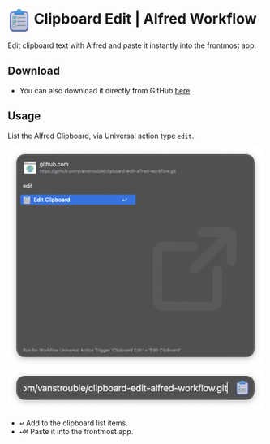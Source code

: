 # <img src="img/clipboard-edit-logo.png" alt="Amphetamine Dose Alfred Workflow Icon" width="45" align="center"/> Clipboard Edit | Alfred Workflow

Edit clipboard text with Alfred and paste it instantly into the frontmost app.

## Download

- You can also download it directly from GitHub [here](https://github.com/vanstrouble/clipboard-edit-alfred-workflow.git/releases/latest).

## Usage

List the Alfred Clipboard, via Universal action type `edit`.

<img src="img/edit-unac.png" alt="Clipboard Editor Universal action" width="525"/>

<img src="img/editor.png" alt="Editor" width="525"/>

- <kbd>↩</kbd> Add to the clipboard list items.
- <kbd>↩</kbd><kbd>⌘</kbd> Paste it into the frontmost app.
